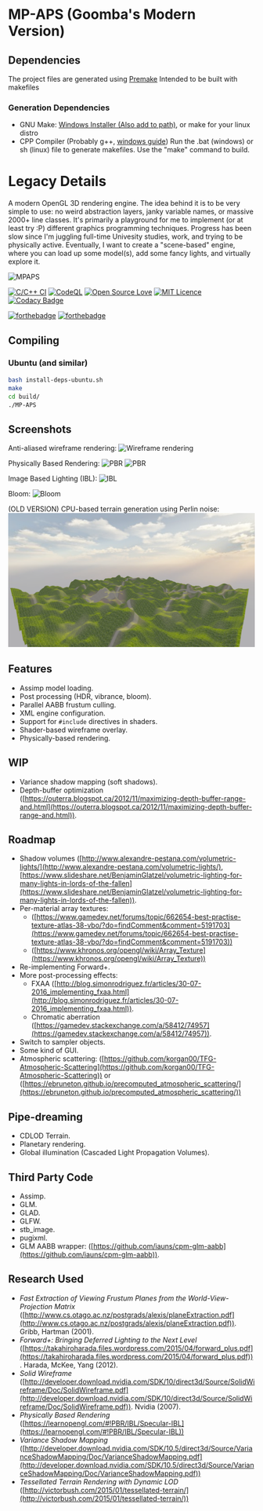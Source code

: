 # MP-APS (Goomba's Modern Version)
## Dependencies
The project files are generated using [Premake](https://premake.github.io/)
Intended to be built with makefiles
### Generation Dependencies
- GNU Make: [Windows Installer (Also add to path)](https://sourceforge.net/projects/gnuwin32/files/make/3.81/make-3.81.exe), or make for your linux distro
- CPP Compiler (Probably g++, [windows guide](https://www.youtube.com/watch?v=oC69vlWofJQ))
Run the .bat (windows) or sh (linux) file to generate makefiles.
Use the "make" command to build.

# Legacy Details
A modern OpenGL 3D rendering engine. The idea behind it is to be very simple to use: no weird abstraction layers, janky variable names, or massive 2000+ line classes. It's primarily a playground for me to implement (or at least try :P) different graphics programming techniques. Progress has been slow since I'm juggling full-time Univesity studies, work, and trying to be physically active. Eventually, I want to create a "scene-based" engine, where you can load up some model(s), add some fancy lights, and virtually explore it.

![MPAPS](https://github.com/htmlboss/OpenGL-Renderer/blob/master/MP-APS/img/MP-APS.png "MPAPS")

[![C/C++ CI](https://github.com/htmlboss/OpenGL-Renderer/actions/workflows/c-cpp.yml/badge.svg)](https://github.com/htmlboss/OpenGL-Renderer/actions/workflows/c-cpp.yml)
[![CodeQL](https://github.com/htmlboss/OpenGL-Renderer/actions/workflows/codeql-analysis.yml/badge.svg)](https://github.com/htmlboss/OpenGL-Renderer/actions/workflows/codeql-analysis.yml)
[![Open Source Love](https://badges.frapsoft.com/os/v1/open-source.png?v=103)](https://github.com/ellerbrock/open-source-badges/)
[![MIT Licence](https://badges.frapsoft.com/os/mit/mit.svg?v=103)](https://opensource.org/licenses/mit-license.php)
[![Codacy Badge](https://api.codacy.com/project/badge/Grade/fd7023ebf2e941eeb7d4f67cf9c6ea1f)](https://www.codacy.com/app/htmlboss/OpenGL-Renderer?utm_source=github.com&utm_medium=referral&utm_content=htmlboss/OpenGL-Renderer&utm_campaign=badger)

[![forthebadge](http://forthebadge.com/images/badges/designed-in-ms-paint.svg)](http://forthebadge.com)
[![forthebadge](http://forthebadge.com/images/badges/powered-by-water.svg)](http://forthebadge.com)


## Compiling
### Ubuntu (and similar)

```sh
bash install-deps-ubuntu.sh
make
cd build/
./MP-APS
```

## Screenshots

Anti-aliased wireframe rendering:
![Wireframe rendering](https://github.com/htmlboss/OpenGL-Renderer/blob/master/MP-APS/img/02.png "Wireframe rendering")

Physically Based Rendering:
![PBR](https://github.com/htmlboss/OpenGL-Renderer/blob/master/MP-APS/img/03.png "Physically Based Rendering")
![PBR](https://github.com/htmlboss/OpenGL-Renderer/blob/master/MP-APS/img/04.png "Physically Based Rendering")

Image Based Lighting (IBL):
![IBL](https://github.com/htmlboss/OpenGL-Renderer/blob/master/MP-APS/img/06.png "Image Based Lighting (IBL)")

Bloom:
![Bloom](https://github.com/htmlboss/OpenGL-Renderer/blob/master/MP-APS/img/05.png "Bloom")

(OLD VERSION) CPU-based terrain generation using Perlin noise:
![Terrain](https://github.com/htmlboss/OpenGL-Renderer/blob/master/MP-APS/img/01.png "Terrain")

## Features
* Assimp model loading.
* Post processing (HDR, vibrance, bloom).
* Parallel AABB frustum culling.
* XML engine configuration.
* Support for `#include` directives in shaders.
* Shader-based wireframe overlay.
* Physically-based rendering.

## WIP
* Variance shadow mapping (soft shadows).
* Depth-buffer optimization ([https://outerra.blogspot.ca/2012/11/maximizing-depth-buffer-range-and.html](https://outerra.blogspot.ca/2012/11/maximizing-depth-buffer-range-and.html)).

## Roadmap
* Shadow volumes ([http://www.alexandre-pestana.com/volumetric-lights/](http://www.alexandre-pestana.com/volumetric-lights/), [https://www.slideshare.net/BenjaminGlatzel/volumetric-lighting-for-many-lights-in-lords-of-the-fallen](https://www.slideshare.net/BenjaminGlatzel/volumetric-lighting-for-many-lights-in-lords-of-the-fallen)).
* Per-material array textures:
  * ([https://www.gamedev.net/forums/topic/662654-best-practise-texture-atlas-38-vbo/?do=findComment&comment=5191703](https://www.gamedev.net/forums/topic/662654-best-practise-texture-atlas-38-vbo/?do=findComment&comment=5191703))
  * ([https://www.khronos.org/opengl/wiki/Array_Texture](https://www.khronos.org/opengl/wiki/Array_Texture))
* Re-implementing Forward+.
* More post-processing effects:
  * FXAA ([http://blog.simonrodriguez.fr/articles/30-07-2016_implementing_fxaa.html](http://blog.simonrodriguez.fr/articles/30-07-2016_implementing_fxaa.html)).
  * Chromatic aberration ([https://gamedev.stackexchange.com/a/58412/74957](https://gamedev.stackexchange.com/a/58412/74957)).
* Switch to sampler objects.
* Some kind of GUI.
* Atmospheric scattering: ([https://github.com/korgan00/TFG-Atmospheric-Scattering](https://github.com/korgan00/TFG-Atmospheric-Scattering)) or ([https://ebruneton.github.io/precomputed_atmospheric_scattering/](https://ebruneton.github.io/precomputed_atmospheric_scattering/))

## Pipe-dreaming
* CDLOD Terrain.
* Planetary rendering.
* Global illumination (Cascaded Light Propagation Volumes).

## Third Party Code
* Assimp.
* GLM.
* GLAD.
* GLFW.
* stb_image.
* pugixml.
* GLM AABB wrapper: ([https://github.com/iauns/cpm-glm-aabb](https://github.com/iauns/cpm-glm-aabb)).

## Research Used
*  _Fast Extraction of Viewing Frustum Planes from the World-View-Projection Matrix_ ([http://www.cs.otago.ac.nz/postgrads/alexis/planeExtraction.pdf](http://www.cs.otago.ac.nz/postgrads/alexis/planeExtraction.pdf)). Gribb, Hartman (2001).
* _Forward+: Bringing Deferred Lighting to the Next Level_ ([https://takahiroharada.files.wordpress.com/2015/04/forward_plus.pdf](https://takahiroharada.files.wordpress.com/2015/04/forward_plus.pdf)). Harada, McKee, Yang (2012).
* _Solid Wireframe_ ([http://developer.download.nvidia.com/SDK/10/direct3d/Source/SolidWireframe/Doc/SolidWireframe.pdf](http://developer.download.nvidia.com/SDK/10/direct3d/Source/SolidWireframe/Doc/SolidWireframe.pdf)). Nvidia (2007).
* _Physically Based Rendering_ ([https://learnopengl.com/#!PBR/IBL/Specular-IBL](https://learnopengl.com/#!PBR/IBL/Specular-IBL))
* _Variance Shadow Mapping_ ([http://developer.download.nvidia.com/SDK/10.5/direct3d/Source/VarianceShadowMapping/Doc/VarianceShadowMapping.pdf](http://developer.download.nvidia.com/SDK/10.5/direct3d/Source/VarianceShadowMapping/Doc/VarianceShadowMapping.pdf))
* _Tessellated Terrain Rendering with Dynamic LOD_ ([http://victorbush.com/2015/01/tessellated-terrain/](http://victorbush.com/2015/01/tessellated-terrain/))
